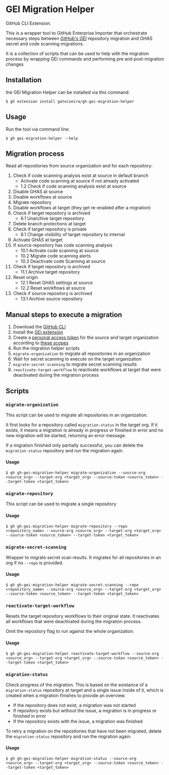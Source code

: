 # GEI Migration Helper

GitHub CLI Extension.

This is a wrapper tool to GitHub Enterprise Importer that orchestrate necessary steps between [GitHub's GEI](https://github.com/github/gh-gei) repository migration and GHAS secret and code scanning migrations.

It is a collection of scripts that can be used to help with the migration process by wrapping GEI commands and performing pre and post-migration changes

## Installation

the GEI Migration Helper can be installed via this command:

```
$ gh extension install gateixeira/gh-gei-migration-helper
```

## Usage

Run the tool via command line:

```
$ gh gei-migration-helper --help
```

## Migration process

Read all repositories from source organization and for each repository:

1. Check if code scanning analysis exist at source in default branch
    - Activate code scanning at source if not already activated
    - 1.2 Check if code scanning analysis exist at source
2. Disable GHAS at source
3. Disable workflows at source
4. Migrate repository
5. Disable workflows at target (they get re-enabled after a migration)
6. Check if target repository is archived
    - 6.1 Unarchive target repository
7. Delete branch protections at target
8. Check if target repository is private
    - 8.1 Change visibility of target repository to internal 
9. Activate GHAS at target
10. If source repository has code scanning analysis
    - 10.1 Activate code scanning at source
    - 10.2 Migrate code scanning alerts
    - 10.3 Deactivate code Scanning at source
11. Check if target repository is archived
    - 11.1 Archive target repository
12. Reset origin
    - 12.1 Reset GHAS settings at source
    - 12.2 Reset workflows at source
13. Check if source repository is archived
    - 13.1 Archive source repository

## Manual steps to execute a migration

1. Download the [GitHub CLI](https://cli.github.com/)
2. Install the [GEI extension](https://github.com/github/gh-gei)
3. Create a [personal access token](https://docs.github.com/en/github/authenticating-to-github/creating-a-personal-access-token) for the source and target organization according to [these scopes](https://docs.github.com/en/enterprise-cloud@latest/migrations/using-github-enterprise-importer/preparing-to-migrate-with-github-enterprise-importer/managing-access-for-github-enterprise-importer#personal-access-tokens-for-github-products)
4. Run the migration helper scripts
5. `migrate-organization` to migrate all repositories in an organization
6. Wait for secret scanning to execute on the target organization
7. `migrate-secret-scanning` to migrate secret scanning results
8. `reactivate-target-workflow` to reactivate workflows at target that were deactivated during the migration process

## Scripts

### `migrate-organization`

This script can be used to migrate all repositories in an organization.

It first looks for a repository called `migration-status` in the target org. If it exists, it means a migration is already in progress or finished in error and no new migration will be started, returning an error message.

If a migration finished only partially successful, you can delete the `migration-status` repository and run the migration again.

#### Usage

```
$ gh gh-gei-migration-helper migrate-organization --source-org <source_org> --target-org <target_org> --source-token <source_token> --target-token <target_token>
```

### `migrate-repository`

This script can be used to migrate a single repository

#### Usage

```
$ gh gh-gei-migration-helper migrate-repository --repo <repository_name> --source-org <source_org> --target-org <target_org> --source-token <source_token> --target-token <target_token>
```

### `migrate-secret-scanning`

Wrapper to migrate secret scan results. It migrates for all repositories in an org if no `--repo` is provided.

#### Usage

```
$ gh gh-gei-migration-helper migrate-secret-scanning --repo <repository_name> --source-org <source_org> --target-org <target_org> --source-token <source_token> --target-token <target_token>
```

### `reactivate-target-workflow`

Resets the target repository workflows to their original state. It reactivates all workflows that were deactivated during the migration process.

Omit the repository flag to run against the whole organization.

#### Usage

```
$ gh gh-gei-migration-helper reactivate-target-workflow --source-org <source_org> --target-org <target_org> --source-token <source_token> --target-token <target_token>
```

### `migration-status`

Check progress of the migration. This is based on the existance of a `migration-status` repository at target and a single issue inside of it, which is created when a migration finishes to provide an overview.

- If the repository does not exist, a migration was not started
- If repository exists but without the issue, a migration is in progress or finished in error
- If the repository exists with the issue, a migration was finished

To retry a migration on the repositories that have not been migrated, delete the `migration-status` repository and run the migration again.

#### Usage

```
$ gh gh-gei-migration-helper migration-status --source-org <source_org> --target-org <target_org> --source-token <source_token> --target-token <target_token>
```

